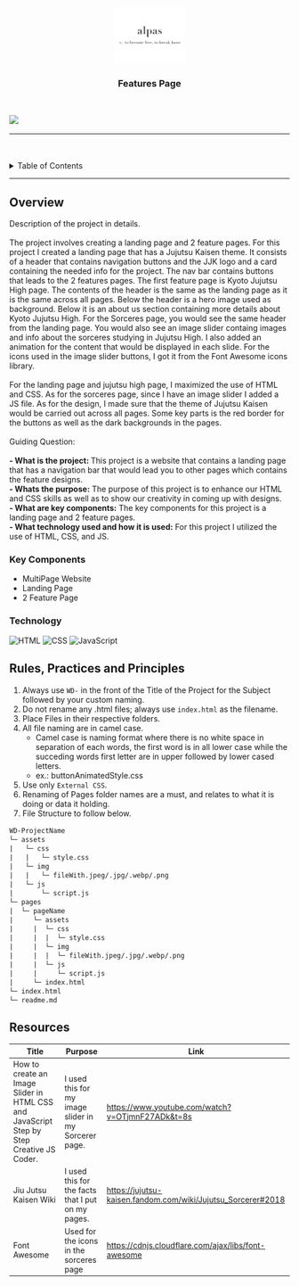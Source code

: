 <a name="readme-top">

<br/>

<br />
<div align="center">
  <a href="https://github.com/zyx-0314/">
  <!-- TODO: If you want to add logo or banner you can add it here -->
    <img src="./assets/img/alpas.png" alt="Nyebe" width="130" height="100">
  </a>
<!-- TODO: Change Title to the name of the title of your Project -->
  <h3 align="center">Features Page</h3>
</div>

<br />

<!-- TODO: Change the zyx-0314 into your github username  -->
<!-- TODO: Change the WD-Template-Project into the same name of your folder -->
![](https://visit-counter.vercel.app/counter.png?page=clouds7h/WD-SW4)

---

<br />
<br />

<!-- TODO: If you want to add more layers for your readme -->
<details>
  <summary>Table of Contents</summary>
  <ol>
    <li>
      <a href="#overview">Overview</a>
      <ol>
        <li>
          <a href="#key-components">Key Components</a>
        </li>
        <li>
          <a href="#technology">Technology</a>
        </li>
      </ol>
    </li>
    <li>
      <a href="#rule,-practices-and-principles">Rules, Practices and Principles</a>
    </li>
    <li>
      <a href="#resources">Resources</a>
    </li>
  </ol>
</details>

---

## Overview

<!-- TODO: To be changed -->
<!-- The following are just sample -->
Description of the project in details. <br> <br>
The project involves creating a landing page and 2 feature pages. For this project I created a landing page that has a Jujutsu Kaisen theme. It consists of a header that contains navigation buttons and the JJK logo and a card containing the needed info for the project. 
The nav bar contains buttons that leads to the 2 features pages. The first feature page is Kyoto Jujutsu High page. The contents of the header is the same as the landing page as it is the same across all pages. Below the header is a hero image used as background. Below it is an about us section containing more details about Kyoto Jujutsu High. For the Sorceres page, you would see the same header from the landing page. You would also see an image slider containg images and info about the sorceres studying in Jujutsu High. I also added an animation for the content that would be displayed in each slide. For the icons used in the image slider buttons, I got it from the Font Awesome icons library. <br> <br>
For the landing page and jujutsu high page, I maximized the use of HTML and CSS. As for the sorceres page, since I have an image slider I added a JS file. As for the design, I made sure that the theme of Jujutsu Kaisen would be carried out across all pages. Some key parts is the red border for the buttons as well as the dark backgrounds in the pages. <br> <br>
Guiding Question: <br> <br>
<b>- What is the project: </b> This project is a website that contains a landing page that has a navigation bar that would lead you to other pages which contains the feature designs. <br>
<b>- Whats the purpose:</b> The purpose of this project is to enhance our HTML and CSS skills as well as to show our creativity in coming up with designs. <br>
<b>- What are key components:</b> The key components for this project is a landing page and 2 feature pages. <br>
<b>- What technology used and how it is used:</b> For this project I utilized the use of HTML, CSS, and JS. <br>

### Key Components
<!-- TODO: List of Key Components -->
<!-- The following are just sample -->
- MultiPage Website
- Landing Page
- 2 Feature Page

### Technology
<!-- TODO: List of Technology Used -->
![HTML](https://img.shields.io/badge/HTML-E34F26?style=for-the-badge&logo=html5&logoColor=white)
![CSS](https://img.shields.io/badge/CSS-1572B6?style=for-the-badge&logo=css3&logoColor=white)
![JavaScript](https://img.shields.io/badge/JavaScript-F7DF1E?style=for-the-badge&logo=javascript&logoColor=white)

## Rules, Practices and Principles
1. Always use `WD-` in the front of the Title of the Project for the Subject followed by your custom naming.
2. Do not rename any .html files; always use `index.html` as the filename.
3. Place Files in their respective folders.
4. All file naming are in camel case.
   - Camel case is naming format where there is no white space in separation of each words, the first word is in all lower case while the succeding words first letter are in upper followed by lower cased letters.
   - ex.: buttonAnimatedStyle.css
5. Use only `External CSS`.
6. Renaming of Pages folder names are a must, and relates to what it is doing or data it holding.
7. File Structure to follow below.

```
WD-ProjectName
└─ assets
|   └─ css
|   |   └─ style.css
|   └─ img
|   |   └─ fileWith.jpeg/.jpg/.webp/.png
|   └─ js
|       └─ script.js
└─ pages
|  └─ pageName
|     └─ assets
|     |  └─ css
|     |  |  └─ style.css
|     |  └─ img
|     |  |  └─ fileWith.jpeg/.jpg/.webp/.png
|     |  └─ js
|     |     └─ script.js
|     └─ index.html
└─ index.html
└─ readme.md
```

## Resources

<!-- TODO: Add References -->
| Title | Purpose | Link |
  |-|-|-|
| How to create an Image Slider in HTML CSS and JavaScript Step by Step Creative JS Coder. | I used this for my image slider in my Sorcerer page. | https://www.youtube.com/watch?v=OTjmnF27ADk&t=8s |
| Jiu Jutsu Kaisen Wiki | I used this for the facts that I put on my pages. | https://jujutsu-kaisen.fandom.com/wiki/Jujutsu_Sorcerer#2018 |
| Font Awesome | Used for the icons in the sorceres page | https://cdnjs.cloudflare.com/ajax/libs/font-awesome |

